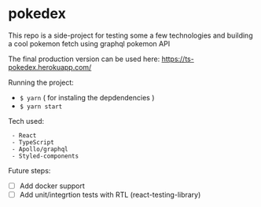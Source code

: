 # pokedex

This repo is a side-project for testing some a few technologies and building a cool pokemon fetch using graphql pokemon API

The final production version can be used here:
https://ts-pokedex.herokuapp.com/

Running the project:

- `$ yarn` ( for instaling the depdendencies )
- `$ yarn start`

Tech used:

```
 - React
 - TypeScript
 - Apollo/graphql
 - Styled-components
```

Future steps:

- [ ] Add docker support
- [ ] Add unit/integrtion tests with RTL (react-testing-library)
